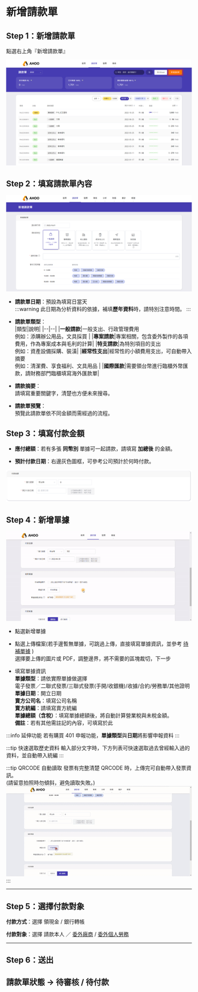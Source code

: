 # 新增請款單

## **Step 1：新增請款單**

點選右上角『新增請款單』

![新增請款單](./new.png)

## **Step 2：填寫請款單內容**

![填寫請款單內容](./normal.png)

- **請款單日期**：預設為填寫日當天  
  :::warning
  此日期為分析資料的依據，補填**歷年資料**時，請特別注意時間。
  :::

- **請款單類型**：  
  |類型|說明|
  |--|--|
  |**一般請款**|一般支出、行政管理費用<br>例如：添購辦公用品，文具採買 |
  |**專案請款**|專案相關，包含委外製作的各項費用，作為專案成本與毛利的計算|
  |**特支請款**|為特別項目的支出<br>例如：資產設備採購、裝潢|
  |**經常性支出**|經常性的小額費用支出，可自動帶入摘要<br>例如：清潔費、享食福利、文具用品 |
  |**國際匯款**|需要領台幣進行臨櫃外幣匯款，請財務部門臨櫃填寫海外匯款單|

- **請款摘要**：  
  請填寫重要關鍵字，清楚也方便未來搜尋。

- **請款單預覽**：  
  預覽此請款單依不同金額而需經過的流程。

## **Step 3：填寫付款金額**

- **應付總額**：若有多張 **同幣別** 單據可一起請款，請填寫 **加總後** 的金額。

- **預計付款日期**：右邊灰色圖框，可參考公司預計於何時付款。

![填寫付款金額](./money.png)

## **Step 4：新增單據**

![新增單據](./receipt.gif)

- 點選新增單據

- 點選上傳檔案(若手邊暫無單據，可跳過上傳，直接填寫單據資訊，並參考 [待補單據](/employee/payment/receipt) )  
  選擇要上傳的圖片或 PDF，調整邊界，將不需要的區塊裁切，下一步

- 填寫單據資訊  
   **單據類型**：請依實際單據做選擇  
  電子發票／二聯式發票/三聯式發票(手開/收銀機)/收據/合約/勞務單/其他證明  
   **單據日期**：開立日期  
   **賣方公司名**：填寫公司名稱  
   **賣方統編**：請填寫賣方統編  
   **單據總額（含稅）**：填寫單據總額後，將自動計算營業稅與未稅金額。  
   **備註**：若有其他需註記的內容，可填寫於此

:::info 延伸功能
若有購買 401 申報功能，**單據類型**與**日期**將影響申報資料
:::

:::tip 快速選取歷史資料
輸入部分文字時，下方列表可快速選取過去曾經輸入過的資料，並自動帶入統編
:::

:::tip QRCODE 自動讀取
發票有完整清楚 QRCODE 時，上傳完可自動帶入發票資訊。  
(請留意拍照時勿傾斜，避免讀取失敗。)
![QRcode](./qrcode.gif)
:::

---

## **Step 5：選擇付款對象**

**付款方式**：選擇 領現金 / 銀行轉帳

**付款對象**：選擇 請款本人 ／ [委外廠商](/employee/project/vd) / [委外個人勞務](/employee/project/os)

---

## **Step 6：送出**

## 請款單狀態 → 待審核 / 待付款
